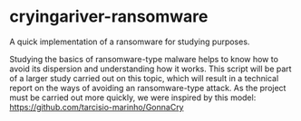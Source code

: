 # cryingariver-ransomware
A quick implementation of a ransomware for studying purposes.

Studying the basics of ransomware-type malware helps to know how to avoid its dispersion and understanding how it works. This script will be part of a larger study carried out on this topic, which will result in a technical report on the ways of avoiding an ransomware-type attack.
As the project must be carried out more quickly, we were inspired by this model: https://github.com/tarcisio-marinho/GonnaCry
